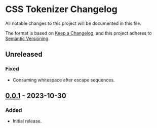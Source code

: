 # CSS Tokenizer Changelog

All notable changes to this project will be documented in this file.

The format is based on [Keep a Changelog][keepachangelog], and this project adheres to [Semantic Versioning][semver].

## Unreleased

### Fixed

- Consuming whitespace after escape sequences.

## [0.0.1] - 2023-10-30

### Added

- Initial release.

[0.0.1]: https://github.com/AdguardTeam/tsurlfilter/releases/tag/css-tokenizer-v0.0.1
<!-- TODO: Link tag diff later -->
<!-- [0.0.2]: https://github.com/AdguardTeam/tsurlfilter/compare/css-tokenizer-v0.0.1...v0.0.2 -->

[keepachangelog]: https://keepachangelog.com/en/1.0.0/
[semver]: https://semver.org/spec/v2.0.0.html
